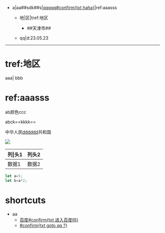 - a\|aa##sdk##s|[qqqqq#confirm{txt haha}](https://q{{q}}.com)|ref:aaasss
	- 地\|区|tref:地区
		- ##天津市##
    			

	- qq|d:23.05.23
		
***
# tref:地区
aaa\|
bbb


# ref:aaasss
ab颜色ccc

abck==kkkk==

中华人民[dddddd](dddd)共和国

![](assets/2c1749538cbb4cfbb719ec4595f844aa.jpg)


|列\|头1|列头2|
|-|-|
|数据1|数据2|

```javascript
let a=5;
let b=a*2;
```




# shortcuts
- aa
	- [百度#confirm{txt 进入百度吗}](https://bai{{du}}.com)
	- [#confirm{txt goto qq ?}](https://qq.com)